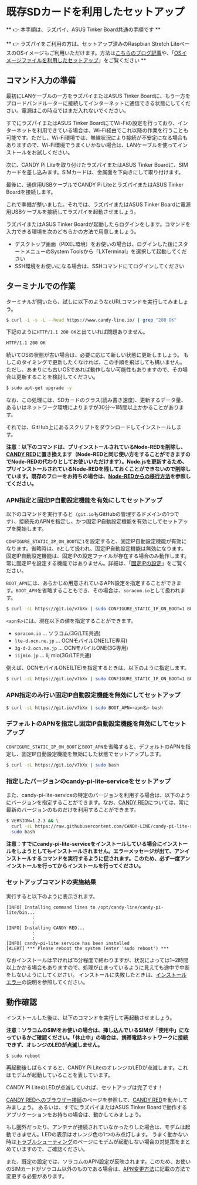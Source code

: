 <!-- toc -->

# 既存SDカードを利用したセットアップ

** 👉 本手順は、ラズパイ、ASUS Tinker Board共通の手順です **

** 👉 ラズパイをご利用の方は、セットアップ済みのRaspbian Stretch LiteベースのOSイメージもご利用いただけます。方法は[こちらのブログ記事](https://candy-line.tumblr.com/post/167761781228/candy-pi-lite-os-image-etcher)や、「[OSイメージファイルを利用したセットアップ](/setup/etcher.md)」をご覧ください **

## コマンド入力の準備

最初にLANケーブルの一方をラズパイまたはASUS Tinker Boardに、もう一方をブロードバンドルーターに接続してインターネットに通信できる状態にしてください。電源はこの時点ではまだ入れないでください。

すでにラズパイまたはASUS Tinker BoardにてWi-Fiの設定を行っており、インターネットを利用できている場合は、Wi-Fi経由でこれ以降の作業を行うことも可能です。ただし、Wi-Fi環境では、無線状況により接続が不安定になる場合もありますので、Wi-Fi環境でうまくいかない場合は、LANケーブルを使ってインストールをお試しください。

次に、CANDY Pi Liteを取り付けたラズパイまたはASUS Tinker Boardに、SIMカードを差し込みます。SIMカードは、金属面を下向きにして取り付けます。

最後に、通信用USBケーブルでCANDY Pi LiteとラズパイまたはASUS Tinker Boardを接続します。

これで準備が整いました。それでは、ラズパイまたはASUS Tinker Boardに電源用USBケーブルを接続してラズパイを起動させましょう。

ラズパイまたはASUS Tinker Boardが起動したらログインをします。コマンドを入力できる環境を次のどちらかの方法で用意しましょう。

- デスクトップ画面（PIXEL環境）をお使いの場合は、ログインした後にスタートメニューのSystem Toolsから「LXTerminal」を選択して起動してください
- SSH環境をお使いになる場合は、SSHコマンドにてログインしてください

## ターミナルでの作業

ターミナルが開いたら、試しに以下のようなcURLコマンドを実行してみましょう。

```bash
$ curl -i -s -L --head https://www.candy-line.io/ | grep "200 OK"
```

下記のように`HTTP/1.1 200 OK`と出ていれば問題ありません。
```bash
HTTP/1.1 200 OK
```

続いてOSの状態が古い場合は、必要に応じて新しい状態に更新しましょう。
もしこのタイミングで更新したくなければ、この手順を飛ばしても構いません。
ただし、あまりにも古いOSであれば動作しない可能性もありますので、その場合は更新することを検討してください。
```bash
$ sudo apt-get upgrade -y
```
なお、この処理には、SDカードのクラス(読み書き速度)、更新するデータ量、あるいはネットワーク環境によりますが30分〜1時間以上かかることがあります。

それでは、GitHub上にあるスクリプトをダウンロードしてインストールします。

**注意：以下のコマンドは、プリインストールされているNode-REDを削除し、[CANDY RED](https://github.com/CANDY-LINE/candy-red)に置き換えます（Node-REDと同じ使い方をすることができますのでNode-REDの代わりとしてお使いいただけます）。Node.jsを更新するため、プリインストールされているNode-REDを残しておくことができないので削除しています。既存のフローをお持ちの場合は、[Node-REDからの移行方法](node-red-migration.md)を参照してください。**

### APN指定と固定IP自動設定機能を有効にしてセットアップ

以下のコマンドを実行すると（`git.io`もGitHubの管理するドメインの1つです）、接続先のAPNを指定し、かつ固定IP自動設定機能を有効にしてセットアップを開始します。

`CONFIGURE_STATIC_IP_ON_BOOT`に`1`を設定すると、固定IP自動設定機能が有効になります。省略時は、`0`として扱われ、固定IP自動設定機能は無効になります。固定IP自動設定機能は、固定IPの設定ファイルが存在する場合のみ動作します。常に固定IPを設定する機能ではありません。詳細は、「[固定IPの設定](/configuration/ether-static-ip.md)」をご覧ください。

`BOOT_APN`には、あらかじめ用意されているAPN設定を指定することができます。`BOOT_APN`を省略することもでき、その場合は、`soracom.io`として扱われます。

```bash
$ curl -sL https://git.io/v7bXx | sudo CONFIGURE_STATIC_IP_ON_BOOT=1 BOOT_APN=<apn名> bash
```
`<apn名>`には、現在以下の値を指定することができます。

- `soracom.io` ... ソラコム(3G/LTE共通)
- `lte-d.ocn.ne.jp` ... OCNモバイルONE(LTE専用)
- `3g-d-2.ocn.ne.jp` ... OCNモバイルONE(3G専用)
- `iijmio.jp` ... iij mio(3G/LTE共通)

例えば、OCNモバイルONE(LTE)を指定するときは、以下のように指定します。

```bash
$ curl -sL https://git.io/v7bXx | sudo CONFIGURE_STATIC_IP_ON_BOOT=1 BOOT_APN=lte-d.ocn.ne.jp bash
```

### APN指定のみ行い固定IP自動設定機能を無効にしてセットアップ

```bash
$ curl -sL https://git.io/v7bXx | sudo BOOT_APN=<apn名> bash
```

### デフォルトのAPNを指定し固定IP自動設定機能を無効にしてセットアップ

`CONFIGURE_STATIC_IP_ON_BOOT`と`BOOT_APN`を省略すると、デフォルトのAPNを指定し、固定IP自動設定機能を無効にした状態でセットアップします。

```bash
$ curl -sL https://git.io/v7bXx | sudo bash
```

### 指定したバージョンのcandy-pi-lite-serviceをセットアップ

また、candy-pi-lite-serviceの特定のバージョンを利用する場合は、以下のようにバージョンを指定することができます。なお、[CANDY RED](https://github.com/CANDY-LINE/candy-red)については、常に最新のバージョンのものだけを利用することができます。
```bash
$ VERSION=1.2.3 && \
  curl -sL https://raw.githubusercontent.com/CANDY-LINE/candy-pi-lite-service/${VERSION}/install.sh | \
  sudo bash
```

**注意：すでにcandy-pi-lite-serviceをインストールしている場合にインストールをしようとしてもインストールされません。エラーメッセージが出て、アンインストールするコマンドを実行するように促されます。このため、必ず一度アンインストールを行ってからインストールを行ってください。**

### セットアップコマンドの実施結果

実行すると以下のように表示されます。

    [INFO] Installing command lines to /opt/candy-line/candy-pi-lite/bin...
              :
              :
    [INFO] Installing CANDY RED...
              :
              :
    [INFO] candy-pi-lite service has been installed
    [ALERT] *** Please reboot the system (enter 'sudo reboot') ***

なおインストールは早ければ15分程度で終わりますが、状況によっては1~2時間以上かかる場合もありますので、処理が止まっているように見えても途中で中断をしないようにしてください。
インストールに失敗したときは、[インストールエラー](installation-errors.md)の説明を参照してください。

## 動作確認

インストールした後は、以下のコマンドを実行して再起動させましょう。

**注意：ソラコムのSIMをお使いの場合は、挿し込んでいるSIMが「使用中」になっているかご確認ください。「休止中」の場合は、携帯電話ネットワークに接続できず、オレンジのLEDが点滅しません。**

```bash
$ sudo reboot
```

再起動後しばらくすると、CANDY Pi LiteのオレンジのLEDが点滅します。これはモデムが起動していることを表しています。

CANDY Pi LiteのLEDが点滅していれば、セットアップは完了です！

[CANDY REDへのブラウザー接続](browsing-candy-red.md)のページを参照して、[CANDY RED](https://github.com/CANDY-LINE/candy-red)を動かしてみましょう。
あるいは、すでにラズパイまたはASUS Tinker Boardで動作するアプリケーションをお持ちの場合は、動かしてみましょう。

もし圏外だったり、アンテナが接続されていなかったりした場合は、モデムは起動できません。LEDの表示はオレンジ色の1つのみ点灯します。
うまく動かない時は[トラブルシューティング](/troubleshooting.md)のページにモデムが起動しない場合の対処策をまとめていますので、ご確認ください。

また、既定の設定では、ソラコムのAPN設定が反映されます。このため、お使いのSIMカードがソラコム以外のものである場合は、[APN変更方法](/configuration/apn.md)に記載の方法で変更する必要があります。
